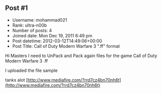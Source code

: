 ## Post #1
- Username: mohammad021
- Rank: ultra-n00b
- Number of posts: 4
- Joined date: Mon Dec 19, 2011 6:49 pm
- Post datetime: 2012-03-12T14:49:06+00:00
- Post Title: Call of Duty  Modern Warfare 3 ".ff" format

Hi Masters
I need to UnPack and Pack again files for the game Call of Duty Modern Warfare 3 .ff

I uploaded the file sample

tanks alot
[http://www.mediafire.com/?rrd7cz4bn70nh6t](http://www.mediafire.com/?rrd7cz4bn70nh6t)
